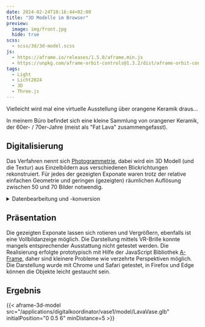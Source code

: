 ```yaml
---
date: 2024-02-24T10:16:44+02:00
title: "3D Modelle im Browser"
preview:
  image: img/front.jpg
  hide: true
scss:
  - scss/3d/3d-model.scss
js:
  - https://aframe.io/releases/1.5.0/aframe.min.js
  - https://unpkg.com/aframe-orbit-controls@1.3.2/dist/aframe-orbit-controls.min.js
tags:
  - Light
  - Licht2024
  - 3D
  - Three.js
---
```


Vielleicht wird mal eine virtuelle Ausstellung über orangene Keramik draus...

<!--more-->

In meinem Büro befindet sich eine kleine Sammlung von orangener Keramik, der 60er- / 70er-Jahre (meist als "Fat Lava" zusammengefasst).  

## Digitalisierung
Das Verfahren nennt sich [Photogrammetrie](https://de.wikipedia.org/wiki/Photogrammetrie), dabei wird ein 3D Modell (und die Textur) aus Einzelbildern aus verschiedenen Blickrichtungen rekonstruiert. Für jedes der gezeigten Exponate waren trotz der relative einfachen Geometrie und geringen (gezeigten) räumlichen Auflösung zwischen 50 und 70 Bilder notwendig.

<details>
<summary>Datenbearbeitung und -konversion</summary>

* Die erstellten Modelle wurden in [Blender](https://www.blender.org/) nachbearbeitet.
* Die Konvertierung in das GLTF/GLB-Format wurde mit [`obj2gltf`](https://github.com/CesiumGS/obj2gltf) gemacht.
* Die Metadaten mit [`gltf-transform`](https://gltf-transform.dev/) hinzugefügt.
</details>

## Präsentation

Die gezeigten Exponate lassen sich rotieren und Vergrößern, ebenfalls ist eine Vollbildanzeige möglich. Die Darstellung mittels VR-Brille konnte mangels entsprechender Ausstattung nicht getestet werden. Die Realisierung erfolgte prototypisch mit Hilfe der JavaScript Bibliothek [A-Frame](https://aframe.io/), daher sind kleinere Probleme wie verzehrte Perspektiven möglich.
Die Darstellung wurde mit Chrome und Safari getestet, in Firefox und Edge können die Objekte leicht gestaucht sein.

## Ergebnis

{{< aframe-3d-model src="/applications/digitalkoordinator/vase1/model/LavaVase.glb" initialPosition="0 0.5 6" minDistance=5  >}}
